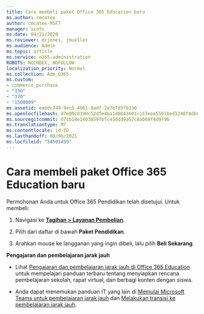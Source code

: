 ```yaml
---
title: Cara membeli paket Office 365 Education baru
ms.author: cmcatee
author: cmcatee-MSFT
manager: scotv
ms.date: 04/21/2020
ms.reviewer: drjones, jmueller
ms.audience: Admin
ms.topic: article
ms.service: o365-administration
ROBOTS: NOINDEX, NOFOLLOW
localization_priority: Normal
ms.collection: Adm_O365
ms.custom:
- commerce_purchase
- "330"
- "370"
- "1500009"
ms.assetid: eabdc749-9ec5-4961-9adf-2e7e7d5fb330
ms.openlocfilehash: 47e00c8390c52dfe4ba1d8643601c113eea5591bed1248f8db6fe6d20cfa13c3
ms.sourcegitcommit: d71b18e1403859fbfc45ddd9a57c8ab68f4d9f96
ms.translationtype: MT
ms.contentlocale: id-ID
ms.lasthandoff: 08/06/2021
ms.locfileid: "54501459"
---
```

# <a name="how-to-purchase-office-365-education-plans"></a>Cara membeli paket Office 365 Education baru

Permohonan Anda untuk Office 365 Pendidikan telah disetujui.  Untuk membeli:

1. Navigasi ke **[Tagihan > Layanan Pembelian](https://portal.office.com/AdminPortal/Home#/catalog)**.

2. Pilih dari daftar di bawah **Paket Pendidikan**.

3. Arahkan mouse ke langganan yang ingin dibeli, lalu pilih **Beli Sekarang**.

**Pengajaran dan pembelajaran jarak jauh**

- Lihat [Pengajaran dan pembelajaran jarak jauh di Office 365 Education](https://support.office.com/article/remote-teaching-and-learning-in-office-365-education-f651ccae-7b65-478b-8366-51bb884025c4) untuk mempelajari panduan terbaru tentang menyiapkan rencana pembelajaran sekolah, rapat virtual, dan berbagi konten dengan siswa.

- Anda dapat menemukan panduan IT yang lain di [Memulai Microsoft Teams untuk pembelajaran jarak jauh](/MicrosoftTeams/remote-learning-edu) dan [Melakukan transisi ke pembelajaran jarak jauh](https://www.microsoft.com/education/remote-learning).
